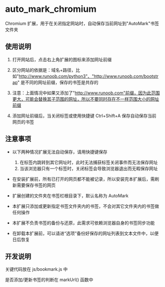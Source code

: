# auto_mark_chromium

Chromium 扩展，用于在关闭指定网站时，自动保存当前网址到"AutoMark"书签文件夹

## 使用说明

1. 打开网站后，点击右上角扩展的图标来添加网址前缀

1. 区分网站的依据是：域名+路径，比如"http://www.runoob.com/python3"、"http://www.runoob.com/bootstrap" 是不同的网址前缀，保存的书签是共存的

1. 注意：上面情况中如果又添加了"http://www.runoob.com"前缀，因为此范围更大，可能会替换其子范围的网址，所以不要同时存在不一样范围大小的网址前缀

1. 添加网址前缀后，当关闭标签或使用快捷键 Ctrl+Shift+A 保存自动保存当前网页的书签

## 注意事项
* 以下两种情况扩展无法自动保存，请用快捷键保存
   1. 在标签内跳转到其它网址时，此时无法捕获标签关闭事件而无法保存网址
   1. 当该浏览器只有一个标签时，关闭标签会导致浏览器退出而无暇保存网址
   
* 在安装扩展前，所有已打开的网页都不能被记录，所以安装完本扩展后，需刷新需要保存书签的网页

* 扩展创建的文件夹在书签栏根目录下，默认名称为 AutoMark

* 本扩展只添加或更新指定书签文件夹内的书签，不会对其它文件夹内的书签做任何操作

* 本扩展不负责书签的备份与还原，此需求可依赖浏览器自身的书签同步功能

* 在卸载本扩展前，可以请进“选项”备份好保存的网址列表到文本文件中，以便日后恢复

## 开发说明
关键代码放在 js/bookmark.js 中

是否添加/更新书签的判断在 markUrl() 函数中
